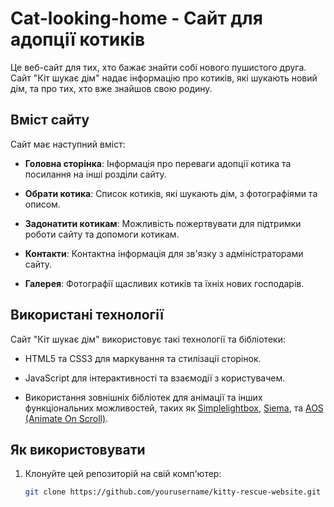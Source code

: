 # Cat-looking-home - Сайт для адопції котиків

Це веб-сайт для тих, хто бажає знайти собі нового пушистого друга. Сайт "Кіт шукає дім" надає інформацію про котиків, які шукають новий дім, та про тих, хто вже знайшов свою родину.

## Вміст сайту

Сайт має наступний вміст:

- **Головна сторінка**: Інформація про переваги адопції котика та посилання на інші розділи сайту.

- **Обрати котика**: Список котиків, які шукають дім, з фотографіями та описом.

- **Задонатити котикам**: Можливість пожертвувати для підтримки роботи сайту та допомоги котикам.

- **Контакти**: Контактна інформація для зв'язку з адміністраторами сайту.

- **Галерея**: Фотографії щасливих котиків та їхніх нових господарів.

## Використані технології

Сайт "Кіт шукає дім" використовує такі технології та бібліотеки:

- HTML5 та CSS3 для маркування та стилізації сторінок.

- JavaScript для інтерактивності та взаємодії з користувачем.

- Використання зовнішніх бібліотек для анімації та інших функціональних можливостей, таких як [Simplelightbox](https://simplelightbox.com/), [Siema](https://pawelgrzybek.com/siema/), та [AOS (Animate On Scroll)](https://michalsnik.github.io/aos/).

## Як використовувати

1. Клонуйте цей репозиторій на свій комп'ютер:

   ```bash
   git clone https://github.com/yourusername/kitty-rescue-website.git